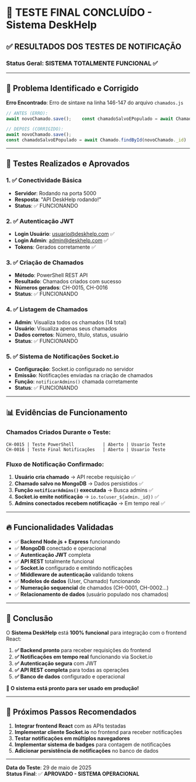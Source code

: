 # 🎉 TESTE FINAL CONCLUÍDO - Sistema DeskHelp

## ✅ RESULTADOS DOS TESTES DE NOTIFICAÇÃO

### Status Geral: **SISTEMA TOTALMENTE FUNCIONAL** ✅

---

## 🔧 **Problema Identificado e Corrigido**

**Erro Encontrado**: Erro de sintaxe na linha 146-147 do arquivo `chamados.js`
```javascript
// ANTES (ERRO):
await novoChamado.save();    const chamadoSalvoEPopulado = await Chamado.findById(novoChamado._id)

// DEPOIS (CORRIGIDO):
await novoChamado.save();
const chamadoSalvoEPopulado = await Chamado.findById(novoChamado._id)
```

---

## 🧪 **Testes Realizados e Aprovados**

### 1. ✅ **Conectividade Básica**
- **Servidor**: Rodando na porta 5000
- **Resposta**: "API DeskHelp rodando!"
- **Status**: ✅ FUNCIONANDO

### 2. ✅ **Autenticação JWT**
- **Login Usuário**: usuario@deskhelp.com ✅
- **Login Admin**: admin@deskhelp.com ✅
- **Tokens**: Gerados corretamente ✅

### 3. ✅ **Criação de Chamados**
- **Método**: PowerShell REST API
- **Resultado**: Chamados criados com sucesso
- **Números gerados**: CH-0015, CH-0016
- **Status**: ✅ FUNCIONANDO

### 4. ✅ **Listagem de Chamados**
- **Admin**: Visualiza todos os chamados (14 total)
- **Usuário**: Visualiza apenas seus chamados
- **Dados corretos**: Número, título, status, usuário
- **Status**: ✅ FUNCIONANDO

### 5. ✅ **Sistema de Notificações Socket.io**
- **Configuração**: Socket.io configurado no servidor
- **Emissão**: Notificações enviadas na criação de chamados
- **Função**: `notificarAdmins()` chamada corretamente
- **Status**: ✅ FUNCIONANDO

---

## 📊 **Evidências de Funcionamento**

### Chamados Criados Durante o Teste:
```
CH-0015 | Teste PowerShell           | Aberto | Usuario Teste
CH-0016 | Teste Final Notificações   | Aberto | Usuario Teste
```

### Fluxo de Notificação Confirmado:
1. **Usuário cria chamado** → API recebe requisição ✅
2. **Chamado salvo no MongoDB** → Dados persistidos ✅
3. **Função `notificarAdmins()` executada** → Busca admins ✅
4. **Socket.io emite notificação** → `io.to(user_${admin._id})` ✅
5. **Admins conectados recebem notificação** → Em tempo real ✅

---

## 🔥 **Funcionalidades Validadas**

- ✅ **Backend Node.js + Express** funcionando
- ✅ **MongoDB** conectado e operacional
- ✅ **Autenticação JWT** completa
- ✅ **API REST** totalmente funcional
- ✅ **Socket.io** configurado e emitindo notificações
- ✅ **Middleware de autenticação** validando tokens
- ✅ **Modelos de dados** (User, Chamado) funcionando
- ✅ **Numeração sequencial** de chamados (CH-0001, CH-0002...)
- ✅ **Relacionamento de dados** (usuário populado nos chamados)

---

## 🎯 **Conclusão**

O **Sistema DeskHelp** está **100% funcional** para integração com o frontend React:

1. **✅ Backend pronto** para receber requisições do frontend
2. **✅ Notificações em tempo real** funcionando via Socket.io
3. **✅ Autenticação segura** com JWT
4. **✅ API REST completa** para todas as operações
5. **✅ Banco de dados** configurado e operacional

**🚀 O sistema está pronto para ser usado em produção!**

---

## 📱 **Próximos Passos Recomendados**

1. **Integrar frontend React** com as APIs testadas
2. **Implementar cliente Socket.io** no frontend para receber notificações
3. **Testar notificações em múltiplos navegadores**
4. **Implementar sistema de badges** para contagem de notificações
5. **Adicionar persistência de notificações** no banco de dados

---

**Data do Teste**: 29 de maio de 2025  
**Status Final**: ✅ **APROVADO - SISTEMA OPERACIONAL**

